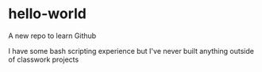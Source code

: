 # hello-world
A new repo to learn Github

I have some bash scripting experience but I've never built anything outside of classwork projects
